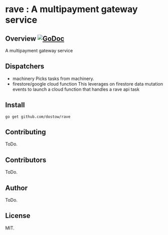 # rave : A multipayment gateway service

## Overview [![GoDoc](https://godoc.org/github.com/dostow/rave?status.svg)](https://godoc.org/github.com/dostow/rave)

A multipayment gateway service

## Dispatchers

- machinery
  Picks tasks from machinery.
- firestore/google cloud function
  This leverages on firestore data mutation events to launch a cloud function that handles a rave api task

## Install

```
go get github.com/dostow/rave
```

## Contributing

ToDo.

## Contributors

ToDo.

## Author

ToDo.

## License

MIT.
